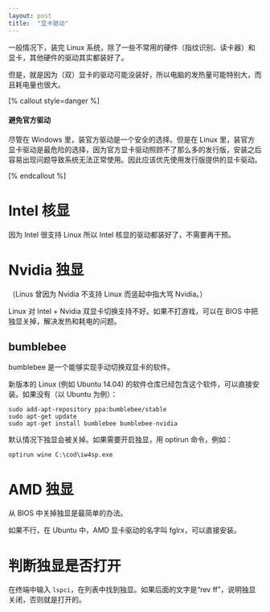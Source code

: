 ```yaml
---
layout: post
title:  "显卡驱动"
---
```


一般情况下，装完 Linux 系统，除了一些不常用的硬件（指纹识别、读卡器）和显卡，其他硬件的驱动其实都装好了。

但是，就是因为（双）显卡的驱动可能没装好，所以电脑的发热量可能特别大，而且耗电量也很大。

[% callout style=danger %]

#### 避免官方驱动

尽管在 Windows 里，装官方驱动是一个安全的选择。但是在 Linux 里，装官方显卡驱动是最危险的选择，因为官方显卡驱动照顾不了那么多的发行版，安装之后容易出现问题导致系统无法正常使用。因此应该优先使用发行版提供的显卡驱动。

[% endcallout %]

# Intel 核显

因为 Intel 很支持 Linux 所以 Intel 核显的驱动都装好了，不需要再干预。

# Nvidia 独显

（Linus 曾因为 Nvidia 不支持 Linux 而竖起中指大骂 Nvidia。）

Linux 对 Intel + Nvidia 双显卡切换支持不好。如果不打游戏，可以在 BIOS 中把独显关掉，解决发热和耗电的问题。

## bumblebee

bumblebee 是一个能够实现手动切换双显卡的软件。

新版本的 Linux (例如 Ubuntu 14.04) 的软件仓库已经包含这个软件，可以直接安装。如果没有（以 Ubuntu 为例）：

    sudo add-apt-repository ppa:bumblebee/stable
    sudo apt-get update
    sudo apt-get install bumblebee bumblebee-nvidia

默认情况下独显会被关掉。如果需要开启独显，用 optirun 命令，例如：

    optirun wine C:\cod\iw4sp.exe

# AMD 独显

从 BIOS 中关掉独显是最简单的办法。

如果不行，在 Ubuntu 中，AMD 显卡驱动的名字叫 fglrx，可以直接安装。

# 判断独显是否打开

在终端中输入 `lspci`，在列表中找到独显。如果后面的文字是“rev ff”，说明独显关闭，否则就是打开的。
